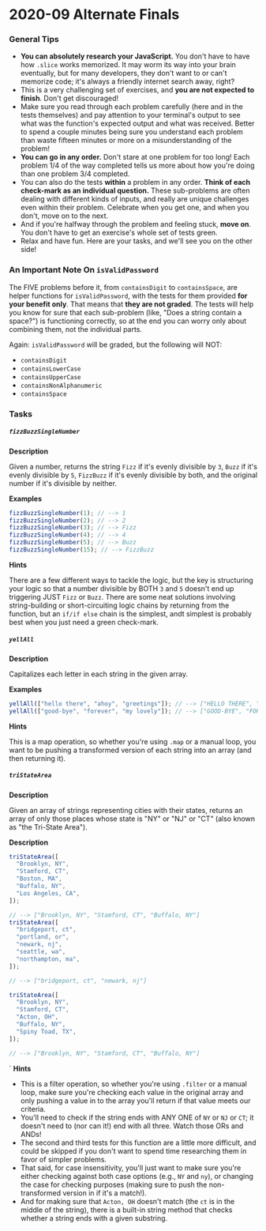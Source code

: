 # 2020-09 Alternate Finals

### General Tips

- **You can absolutely research your JavaScript.** You don't have to have how `.slice` works memorized. It may worm its way into your brain eventually, but for many developers, they don't want to or can't memorize code; it's always a friendly internet search away, right?
- This is a very challenging set of exercises, and **you are not expected to finish**. Don't get discouraged!
- Make sure you read through each problem carefully (here and in the tests themselves) and pay attention to your terminal's output to see what was the function's expected output and what was received. Better to spend a couple minutes being sure you understand each problem than waste fifteen minutes or more on a misunderstanding of the problem!
- **You can go in any order.** Don't stare at one problem for too long! Each problem 1/4 of the way completed tells us more about how you're doing than one problem 3/4 completed.
- You can also do the tests **within** a problem in any order. **Think of each check-mark as an individual question.** These sub-problems are often dealing with different kinds of inputs, and really are unique challenges even within their problem. Celebrate when you get one, and when you don't, move on to the next.
- And if you're halfway through the problem and feeling stuck, **move on**. You don't have to get an exercise's whole set of tests green.
- Relax and have fun. Here are your tasks, and we'll see you on the other side!

### An Important Note On `isValidPassword`

The FIVE problems before it, from `containsDigit` to `containsSpace`, are helper functions for `isValidPassword`, with the tests for them provided **for your benefit only**. That means that **they are not graded**. The tests will help you know for sure that each sub-problem (like, "Does a string contain a space?") is functioning correctly, so at the end you can worry only about combining them, not the individual parts.

Again: `isValidPassword` will be graded, but the following will NOT:

- `containsDigit`
- `containsLowerCase`
- `containsUpperCase`
- `containsNonAlphanumeric`
- `containsSpace`

### Tasks

##### `fizzBuzzSingleNumber`

**Description**

Given a number, returns the string `Fizz` if it's evenly divisible by `3`, `Buzz` if it's evenly divisible by `5`, `FizzBuzz` if it's evenly divisible by both, and the original number if it's divisible by neither.

**Examples**

```javascript
fizzBuzzSingleNumber(1); // --> 1
fizzBuzzSingleNumber(2); // --> 2
fizzBuzzSingleNumber(3); // --> Fizz
fizzBuzzSingleNumber(4); // --> 4
fizzBuzzSingleNumber(5); // --> Buzz
fizzBuzzSingleNumber(15); // --> FizzBuzz
```

**Hints**

There are a few different ways to tackle the logic, but the key is structuring your logic so that a number divisible by BOTH `3` and `5` doesn't end up triggering JUST `Fizz` or `Buzz`. There are some neat solutions involving string-building or short-circuiting logic chains by returning from the function, but an `if/if else` chain is the simplest, andt simplest is probably best when you just need a green check-mark.

##### `yellAll`

**Description**

Capitalizes each letter in each string in the given array.

**Examples**

```javascript
yellAll(["hello there", "ahoy", "greetings"]); // --> ["HELLO THERE", "AHOY", "GREETINGS"]
yellAll(["good-bye", "forever", "my lovely"]); // --> ["GOOD-BYE", "FOREVER", "MY LOVELY"]
```

**Hints**

This is a map operation, so whether you're using `.map` or a manual loop, you want to be pushing a transformed version of each string into an array (and then returning it).

##### `triStateArea`

**Description**

Given an array of strings representing cities with their states, returns an array of only those places whose state is "NY" or "NJ" or "CT" (also known as "the Tri-State Area").

**Description**

```javascript
triStateArea([
  "Brooklyn, NY",
  "Stamford, CT",
  "Boston, MA",
  "Buffalo, NY",
  "Los Angeles, CA",
]);

// --> ["Brooklyn, NY", "Stamford, CT", "Buffalo, NY"]
triStateArea([
  "bridgeport, ct",
  "portland, or",
  "newark, nj",
  "seattle, wa",
  "northampton, ma",
]);

// --> ["bridgeport, ct", "newark, nj"]

triStateArea([
  "Brooklyn, NY",
  "Stamford, CT",
  "Acton, OH",
  "Buffalo, NY",
  "Spiny Toad, TX",
]);

// --> ["Brooklyn, NY", "Stamford, CT", "Buffalo, NY"]
```

`
**Hints**

- This is a filter operation, so whether you're using `.filter` or a manual loop, make sure you're checking each value in the original array and only pushing a value in to the array you'll return if that value meets our criteria.
- You'll need to check if the string ends with ANY ONE of `NY` or `NJ` or `CT`; it doesn't need to (nor can it!) end with all three. Watch those ORs and ANDs!
- The second and third tests for this function are a little more difficult, and could be skipped if you don't want to spend time researching them in favor of simpler problems.
- That said, for case insensitivity, you'll just want to make sure you're either checking against both case options (e.g., `NY` and `ny`), or changing the case for checking purposes (making sure to push the non-transformed version in if it's a match!).
- And for making sure that `Acton, OH` doesn't match (the `ct` is in the middle of the string), there is a built-in string method that checks whether a string ends with a given substring.
